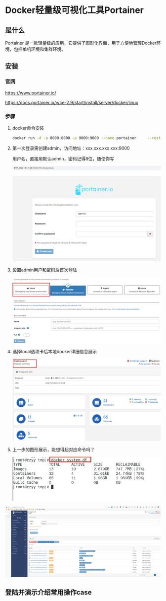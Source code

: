 # Docker轻量级可视化工具Portainer

## 是什么

Portainer 是一款轻量级的应用，它提供了图形化界面，用于方便地管理Docker环境，包括单机环境和集群环境。



## 安装

### 官网

https://www.portainer.io/

https://docs.portainer.io/v/ce-2.9/start/install/server/docker/linux

### 步骤

1. docker命令安装

   ```sh
   docker run -d -p 8000:8000 -p 9000:9000 --name portainer     --restart=always     -v /var/run/docker.sock:/var/run/docker.sock     -v portainer_data:/data     portainer/portainer
   ```

   

2. 第一次登录需创建admin，访问地址：xxx.xxx.xxx.xxx:9000

   用户名，直接用默认admin，密码记得8位，随便你写

   ![image-20220118203657097](images/image-20220118203657097.png)

3. 设置admin用户和密码后首次登陆

   ![image-20220118203638896](images/image-20220118203638896.png)

4. 选择local选项卡后本地docker详细信息展示

   ![image-20220118203606039](images/image-20220118203606039.png)

5. 上一步的图形展示，能想得起对应命令吗？

   ![image-20220118203551669](images/image-20220118203551669.png)

<img src="images/image-20220118203450146.png" alt="image-20220118203450146" style="zoom:67%;" />



## 登陆并演示介绍常用操作case

